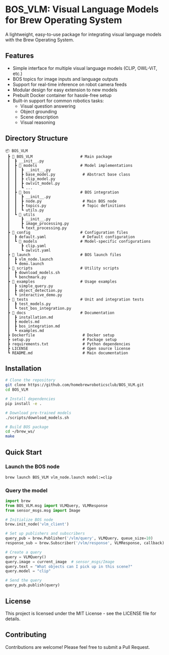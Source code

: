 # BOS_VLM: Visual Language Models for Brew Operating System

A lightweight, easy-to-use package for integrating visual language models with the Brew Operating System.

## Features

- Simple interface for multiple visual language models (CLIP, OWL-ViT, etc.)
- BOS topics for image inputs and language outputs
- Support for real-time inference on robot camera feeds
- Modular design for easy extension to new models
- Prebuilt Docker container for hassle-free setup
- Built-in support for common robotics tasks:
  - Visual question answering
  - Object grounding
  - Scene description
  - Visual reasoning

## Directory Structure

```
📦 BOS_VLM
 ┣ 📂 BOS_VLM                     # Main package
 ┃  ┣ __init__.py
 ┃  ┣ 📂 models                   # Model implementations
 ┃  ┃  ┣ __init__.py
 ┃  ┃  ┣ base_model.py            # Abstract base class
 ┃  ┃  ┣ clip_model.py
 ┃  ┃  ┣ owlvit_model.py
 ┃  ┃  ┗ ...
 ┃  ┣ 📂 bos                      # BOS integration
 ┃  ┃  ┣ __init__.py
 ┃  ┃  ┣ node.py                  # Main BOS node
 ┃  ┃  ┣ topics.py                # Topic definitions
 ┃  ┃  ┗ utils.py
 ┃  ┗ 📂 utils
 ┃     ┣ __init__.py
 ┃     ┣ image_processing.py
 ┃     ┗ text_processing.py
 ┣ 📂 config                      # Configuration files
 ┃  ┣ default.yaml                # Default configuration
 ┃  ┗ 📂 models                   # Model-specific configurations
 ┃     ┣ clip.yaml
 ┃     ┗ owlvit.yaml
 ┣ 📂 launch                      # BOS launch files
 ┃  ┣ vlm_node.launch
 ┃  ┗ demo.launch
 ┣ 📂 scripts                     # Utility scripts
 ┃  ┣ download_models.sh
 ┃  ┗ benchmark.py
 ┣ 📂 examples                    # Usage examples
 ┃  ┣ simple_query.py
 ┃  ┣ object_detection.py
 ┃  ┗ interactive_demo.py
 ┣ 📂 tests                       # Unit and integration tests
 ┃  ┣ test_models.py
 ┃  ┗ test_bos_integration.py
 ┣ 📂 docs                        # Documentation
 ┃  ┣ installation.md
 ┃  ┣ models.md
 ┃  ┣ bos_integration.md
 ┃  ┗ examples.md
 ┣ Dockerfile                     # Docker setup
 ┣ setup.py                       # Package setup
 ┣ requirements.txt               # Python dependencies
 ┣ LICENSE                        # Open source license
 ┗ README.md                      # Main documentation
```

## Installation

```bash
# Clone the repository
git clone https://github.com/homebrewroboticsclub/BOS_VLM.git
cd BOS_VLM

# Install dependencies
pip install -e .

# Download pre-trained models
./scripts/download_models.sh

# Build BOS package
cd ~/brew_ws/
make
```

## Quick Start

### Launch the BOS node

```bash
brew launch BOS_VLM vlm_node.launch model:=clip
```

### Query the model

```python
import brew
from BOS_VLM.msg import VLMQuery, VLMResponse
from sensor_msgs.msg import Image

# Initialize BOS node
brew.init_node('vlm_client')

# Set up publishers and subscribers
query_pub = brew.Publisher('/vlm/query', VLMQuery, queue_size=10)
response_sub = brew.Subscriber('/vlm/response', VLMResponse, callback)

# Create a query
query = VLMQuery()
query.image = current_image  # sensor_msgs/Image
query.text = "What objects can I pick up in this scene?"
query.model = "clip"

# Send the query
query_pub.publish(query)
```

## License

This project is licensed under the MIT License - see the LICENSE file for details.

## Contributing

Contributions are welcome! Please feel free to submit a Pull Request.